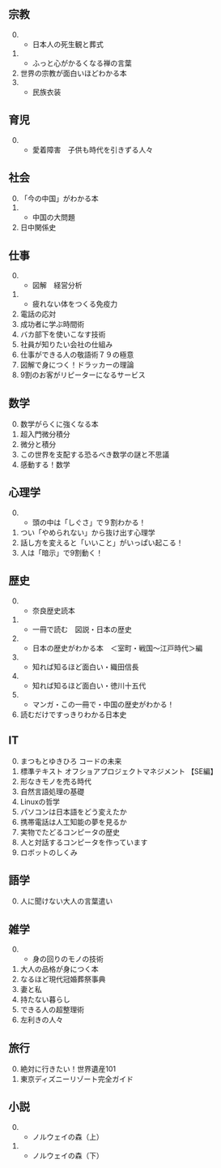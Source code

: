 宗教
---
0. * 日本人の死生観と葬式
0. * ふっと心がかるくなる禅の言葉
0. 世界の宗教が面白いほどわかる本
0. * 民族衣装

育児
---
0. * 愛着障害　子供も時代を引きずる人々

社会
---
0. 「今の中国」がわかる本
0. * 中国の大問題
0. 日中関係史

仕事
---
0. * 図解　経営分析
0. * 疲れない体をつくる免疫力
0. 電話の応対
0. 成功者に学ぶ時間術
0. バカ部下を使いこなす技術
0. 社員が知りたい会社の仕組み
0. 仕事ができる人の敬語術７９の極意
0. 図解で身につく！ドラッカーの理論
0. 9割のお客がリピーターになるサービス

数学
---
0. 数学がらくに強くなる本
0. 超入門微分積分
0. 微分と積分
0. この世界を支配する恐るべき数学の謎と不思議
0. 感動する！数学

心理学
---
0. * 頭の中は「しぐさ」で９割わかる！
0. つい「やめられない」から抜け出す心理学
0. 話し方を変えると「いいこと」がいっぱい起こる！
0. 人は「暗示」で9割動く！

歴史
---
0. * 奈良歴史読本
0. * 一冊で読む　図説・日本の歴史
0. * 日本の歴史がわかる本　＜室町・戦国〜江戸時代＞編
0. * 知れば知るほど面白い・織田信長
0. * 知れば知るほど面白い・徳川十五代
0. * マンガ・この一冊で・中国の歴史がわかる！
0. 読むだけですっきりわかる日本史

IT
---
0. まつもとゆきひろ コードの未来
0. 標準テキスト オフショアプロジェクトマネジメント 【SE編】
0. 形なきモノを売る時代
0. 自然言語処理の基礎
0. Linuxの哲学
0. パソコンは日本語をどう変えたか
0. 携帯電話は人工知能の夢を見るか
0. 実物でたどるコンピータの歴史
0. 人と対話するコンピータを作っています
0. ロボットのしくみ

語学
---
0. 人に聞けない大人の言葉遣い

雑学
---
0. * 身の回りのモノの技術
0. 大人の品格が身につく本
0. なるほど現代冠婚葬祭事典
0. 妻と私
0. 持たない暮らし
0. できる人の超整理術
0. 左利きの人々

旅行
---
0. 絶対に行きたい！世界遺産101
0. 東京ディズニーリゾート完全ガイド

小説
---
0. * ノルウェイの森（上）
0. * ノルウェイの森（下）

